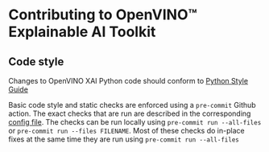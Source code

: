 # Contributing to OpenVINO™ Explainable AI Toolkit

## Code style

Changes to OpenVINO XAI Python code should conform to [Python Style Guide](./docs/styleguide/PyGuide.md)

Basic code style and static checks are enforced using a `pre-commit` Github action.
The exact checks that are run are described in the corresponding [config file](./.pre-commit-config.yaml).
The checks can be run locally using `pre-commit run --all-files` or `pre-commit run --files FILENAME`.
Most of these checks do in-place fixes at the same time they are run using `pre-commit run --all-files`
